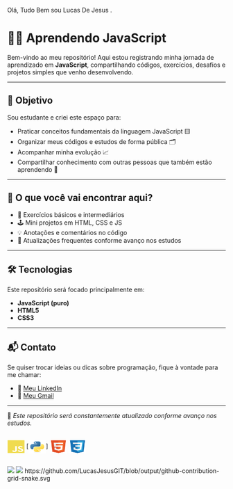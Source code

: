 Olá, Tudo Bem sou Lucas De Jesus .

# 👨‍💻 Aprendendo JavaScript

Bem-vindo ao meu repositório! Aqui estou registrando minha jornada de aprendizado em **JavaScript**, compartilhando códigos, exercícios, desafios e projetos simples que venho desenvolvendo.

---

## 🎯 Objetivo

Sou estudante e criei este espaço para:

- Praticar conceitos fundamentais da linguagem JavaScript 🟨  
- Organizar meus códigos e estudos de forma pública 🗂️  
- Acompanhar minha evolução 📈  
- Compartilhar conhecimento com outras pessoas que também estão aprendendo 🤝

---

## 🧠 O que você vai encontrar aqui?

- 🧪 Exercícios básicos e intermediários  
- 🕹️ Mini projetos em HTML, CSS e JS  
- 💡 Anotações e comentários no código  
- 🔄 Atualizações frequentes conforme avanço nos estudos  

---

## 🛠 Tecnologias

Este repositório será focado principalmente em:

- **JavaScript (puro)**
- **HTML5**
- **CSS3**

---

## 📬 Contato

Se quiser trocar ideias ou dicas sobre programação, fique à vontade para me chamar:

- 💼 [Meu LinkedIn](www.linkedin.com/in/lucas-de-jesus-da-silva-0464b8352)
- 📧 [Meu Gmail](dasilvadejesuslucas23@gmail.com)

---

📌 _Este repositório será constantemente atualizado conforme avanço nos estudos._

<div style="display: inline_block"><br>
<img align="center" alt="BootCamp-Js" height="30" width="40" src="https://raw.githubusercontent.com/devicons/devicon/master/icons/javascript/javascript-plain.svg">
[<img align="center" alt="BootCamp-Python" height="30" width="40" src="https://raw.githubusercontent.com/devicons/devicon/master/icons/python/python-original.svg">]
<img align="center" alt="BootCamp-HTML" height="30" width="40" src="https://raw.githubusercontent.com/devicons/devicon/master/icons/html5/html5-original.svg">
  <img align="center" alt="BootCamp-CSS" height="30" width="40" src="https://raw.githubusercontent.com/devicons/devicon/master/icons/css3/css3-original.svg">
</div>

 ##

 </div>
 <a href="https://instagram.com/_lluquinnhas_" target="_blank"><img src="https://img.shields.io/badge/-Instagram-%23E4405F?style=for-the-badge&logo=instagram&logoColor=white" target="_blank"></a>
<a href="https://www.linkedin.com/in/Lucas de Jesus da Silva" target="_blank"><img src="https://img.shields.io/badge/-LinkedIn-%230077B5?style=for-the-badge&logo=linkedin&logoColor=white" target="_blank"></a> 
https://github.com/LucasJesusGIT/blob/output/github-contribution-grid-snake.svg
  </div>




  
